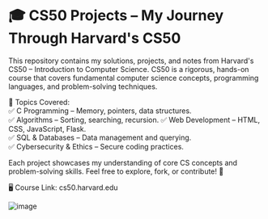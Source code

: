 # 🎓 CS50 Projects – My Journey Through Harvard's CS50
This repository contains my solutions, projects, and notes from Harvard's CS50 – Introduction to Computer Science. CS50 is a rigorous, hands-on course that covers fundamental computer science concepts, programming languages, and problem-solving techniques.

📌 Topics Covered:  
✅ C Programming – Memory, pointers, data structures.    
✅ Algorithms – Sorting, searching, recursion. 
✅ Web Development – HTML, CSS, JavaScript, Flask.  
✅ SQL & Databases – Data management and querying.  
✅ Cybersecurity & Ethics – Secure coding practices.  

Each project showcases my understanding of core CS concepts and problem-solving skills. Feel free to explore, fork, or contribute! 🚀  

🖥 Course Link: cs50.harvard.edu  

![image](https://github.com/user-attachments/assets/5a90923a-88a1-4ec3-a23b-46cb37ac454a)
